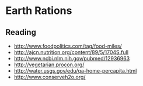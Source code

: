 Earth Rations
=============



Reading
-------

- http://www.foodpolitics.com/tag/food-miles/
- http://ajcn.nutrition.org/content/89/5/1704S.full
- http://www.ncbi.nlm.nih.gov/pubmed/12936963
- http://vegetarian.procon.org/
- http://water.usgs.gov/edu/qa-home-percapita.html
- http://www.conserveh2o.org/

